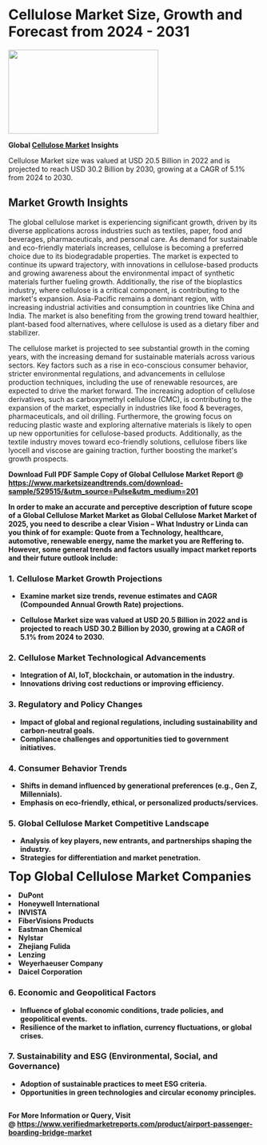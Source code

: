 <H1>Cellulose Market Size, Growth and Forecast from 2024 - 2031</H1><img class="aligncenter size-medium wp-image-584254" src="https://thirdeyenews.in/wp-content/uploads/2024/09/Global-Market-Research-300x168.jpeg" alt="" width="300" height="168" /><p><strong>Global&nbsp;<a href="https://www.marketsizeandtrends.com/download-sample/529515/&amp;utm_source=Pulse&amp;utm_medium=201">Cellulose Market</a> Insights</strong></p><p>Cellulose Market size was valued at USD 20.5 Billion in 2022 and is projected to reach USD 30.2 Billion by 2030, growing at a CAGR of 5.1% from 2024 to 2030.</p><p><h2>Market Growth Insights</h2> <p>The global cellulose market is experiencing significant growth, driven by its diverse applications across industries such as textiles, paper, food and beverages, pharmaceuticals, and personal care. As demand for sustainable and eco-friendly materials increases, cellulose is becoming a preferred choice due to its biodegradable properties. The market is expected to continue its upward trajectory, with innovations in cellulose-based products and growing awareness about the environmental impact of synthetic materials further fueling growth. Additionally, the rise of the bioplastics industry, where cellulose is a critical component, is contributing to the market's expansion. Asia-Pacific remains a dominant region, with increasing industrial activities and consumption in countries like China and India. The market is also benefiting from the growing trend toward healthier, plant-based food alternatives, where cellulose is used as a dietary fiber and stabilizer.</p> <p><strong></strong></p> <p>The cellulose market is projected to see substantial growth in the coming years, with the increasing demand for sustainable materials across various sectors. Key factors such as a rise in eco-conscious consumer behavior, stricter environmental regulations, and advancements in cellulose production techniques, including the use of renewable resources, are expected to drive the market forward. The increasing adoption of cellulose derivatives, such as carboxymethyl cellulose (CMC), is contributing to the expansion of the market, especially in industries like food & beverages, pharmaceuticals, and oil drilling. Furthermore, the growing focus on reducing plastic waste and exploring alternative materials is likely to open up new opportunities for cellulose-based products. Additionally, as the textile industry moves toward eco-friendly solutions, cellulose fibers like lyocell and viscose are gaining traction, further boosting the market's growth prospects.</p> <p><strong></p><p><span class=""><strong>Download Full PDF Sample Copy of Global Cellulose Market Report</strong> @ <a href="https://www.marketsizeandtrends.com/download-sample/529515/&amp;utm_source=Pulse&amp;utm_medium=201" target="_blank">https://www.marketsizeandtrends.com/download-sample/529515/&amp;utm_source=Pulse&amp;utm_medium=201</a></span></p><p>In order to make an accurate and perceptive description of future scope of a Global&nbsp;Cellulose Market Market as Global&nbsp;Cellulose Market Market of 2025, you need to describe a clear Vision &ndash; What Industry or Linda can you think of for example: Quote from a Technology, healthcare, automotive, renewable energy, name the market you are Reffering to. However, some general trends and factors usually impact market reports and their future outlook include:</p><h3>1.&nbsp;<strong>Cellulose Market Growth Projections</strong></h3><ul><li>Examine market size trends, revenue estimates and CAGR (Compounded Annual Growth Rate) projections.</li><li><p>Cellulose Market size was valued at USD 20.5 Billion in 2022 and is projected to reach USD 30.2 Billion by 2030, growing at a CAGR of 5.1% from 2024 to 2030.</p></li></ul><h3>2.&nbsp;<strong>Cellulose Market Technological Advancements</strong></h3><ul><li>Integration of AI, IoT, blockchain, or automation in the industry.</li><li>Innovations driving cost reductions or improving efficiency.</li></ul><h3>3.&nbsp;<strong>Regulatory and Policy Changes</strong></h3><ul><li>Impact of global and regional regulations, including sustainability and carbon-neutral goals.</li><li>Compliance challenges and opportunities tied to government initiatives.</li></ul><h3>4.&nbsp;<strong>Consumer Behavior Trends</strong></h3><ul><li>Shifts in demand influenced by generational preferences (e.g., Gen Z, Millennials).</li><li>Emphasis on eco-friendly, ethical, or personalized products/services.</li></ul><h3>5.&nbsp;<strong>Global Cellulose Market Competitive Landscape</strong></h3><ul><li>Analysis of key players, new entrants, and partnerships shaping the industry.</li><li>Strategies for differentiation and market penetration.</li></ul><p data-pm-slice="1 1 []"><span style="color: inherit; font-family: inherit; font-size: 25px;">Top Global Cellulose Market Companies</span></p><div class="" data-test-id=""><p><li>DuPont</li><li> Honeywell International</li><li> INVISTA</li><li> FiberVisions Products</li><li> Eastman Chemical</li><li> Nylstar</li><li> Zhejiang Fulida</li><li> Lenzing</li><li> Weyerhaeuser Company</li><li> Daicel Corporation</li></p></div><h3>6.&nbsp;<strong>Economic and Geopolitical Factors</strong></h3><ul><li>Influence of global economic conditions, trade policies, and geopolitical events.</li><li>Resilience of the market to inflation, currency fluctuations, or global crises.</li></ul><h3>7.&nbsp;<strong>Sustainability and ESG (Environmental, Social, and Governance)</strong></h3><ul><li>Adoption of sustainable practices to meet ESG criteria.</li><li>Opportunities in green technologies and circular economy principles.</li></ul><h2><strong style="font-size: 14px;">For More Information or Query, Visit @&nbsp;</strong><a style="background-color: #ffffff; font-size: 14px;" href="https://www.marketsizeandtrends.com/report/cellulose-market/" target="_blank">https://www.verifiedmarketreports.com/product/airport-passenger-boarding-bridge-market</a></h2>
